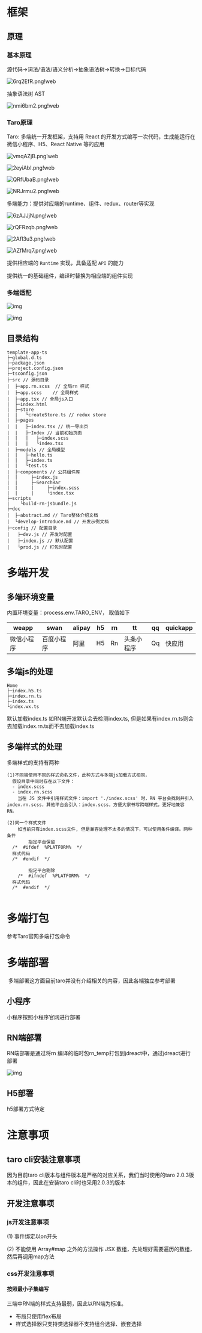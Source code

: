 # 框架

## 原理

### 基本原理

源代码->词法/语法/语义分析->抽象语法树->转换->目标代码

![6rq2EfR.png!web](https://img1.tuicool.com/6rq2EfR.png!web)

抽象语法树 AST

![nmi6bm2.png!web](https://img1.tuicool.com/nmi6bm2.png!web)

### Taro原理

Taro: 多端统一开发框架，支持用 React 的开发方式编写一次代码，生成能运行在微信小程序、H5、React Native 等的应用

![vmqAZjB.png!web](https://img2.tuicool.com/vmqAZjB.png!web)

![2eyiAbI.png!web](https://img2.tuicool.com/2eyiAbI.png!web)

![QRfUbaB.png!web](https://img1.tuicool.com/QRfUbaB.png!web)

![NRJrmu2.png!web](https://img2.tuicool.com/NRJrmu2.png!web)

多端能力：提供对应端的runtime、组件、redux、router等实现

![6zAJJjN.png!web](https://img0.tuicool.com/6zAJJjN.png!web)

![rQFRzqb.png!web](https://img2.tuicool.com/rQFRzqb.png!web)

![2AfI3u3.png!web](https://img2.tuicool.com/2AfI3u3.png!web)

![AZfMrq7.png!web](https://img2.tuicool.com/AZfMrq7.png!web)

提供相应端的 `Runtime` 实现，具备适配 `API` 的能力

提供统一的基础组件，编译时替换为相应端的组件实现

### 多端适配

![img](https://user-gold-cdn.xitu.io/2018/10/8/16651824884a5682?imageslim)

![img](https://user-gold-cdn.xitu.io/2018/10/8/16651824b8ac59a4?imageslim)



## 目录结构

```
template-app-ts
├─global.d.ts
├─package.json
├─project.config.json
├─tsconfig.json
├─src // 源码目录
|  ├─app.rn.scss  // 全局rn 样式
|  ├─app.scss    // 全局样式
|  ├─app.tsx // 全局js入口
|  ├─index.html 
|  ├─store
|  |   └createStore.ts // redux store
|  ├─pages
|  |   ├─index.tsx // 统一导出页
|  |   ├─Index // 当前初始页面
|  |   |   ├─index.scss 
|  |   |   └index.tsx
|  ├─models // 全局模型
|  |   ├─hello.ts
|  |   ├─index.ts
|  |   └test.ts
|  ├─components // 公共组件库
|  |     ├─index.js 
|  |     ├─SearchBar
|  |     |     ├─index.scss
|  |     |     └index.tsx
├─scripts
|    └build-rn-jsbundle.js
├─doc
|  ├─abstract.md // Taro整体介绍文档
|  └develop-introduce.md // 开发示例文档
├─config // 配置目录
|   ├─dev.js // 开发时配置
|   ├─index.js // 默认配置
|   └prod.js // 打包时配置
```



# 多端开发

## 多端环境变量

内置环境变量：process.env.TARO_ENV， 取值如下

| weapp      | swan       | alipay | h5   | rn   | tt         | qq   | quickapp |
| ---------- | ---------- | ------ | ---- | ---- | ---------- | ---- | -------- |
| 微信小程序 | 百度小程序 | 阿里   | H5   | Rn   | 头条小程序 | Qq   | 快应用   |



## 多端js的处理

```
Home
├─index.h5.ts
├─index.rn.ts
├─index.ts
└index.wx.ts
```

默认加载index.ts 如RN端开发默认会去检测index.ts, 但是如果有index.rn.ts则会去加载index.rn.ts而不去加载index.ts

## 多端样式的处理

多端样式的支持有两种

```
(1)不同端使用不同的样式命名文件，此种方式与多端js加载方式相同，
  假设目录中同时存在以下文件：
  - index.scss
  - index.rn.scss
	当在 JS 文件中引用样式文件：import './index.scss' 时，RN 平台会找到并引入 index.rn.scss，其他平台会引入：index.scss，方便大家书写跨端样式，更好地兼容 RN。
	
(2)同一个样式文件
	如当前只有index.scss文件, 但是兼容处理不太多的情况下，可以使用条件编译。两种条件
		指定平台保留
  /*  #ifdef  %PLATFORM%  */
  样式代码
  /*  #endif  */
  
		指定平台剔除
	/*  #ifndef  %PLATFORM%  */
  样式代码
  /*  #endif  */
	
```



# 多端打包

参考Taro官网多端打包命令

# 多端部署

​	多端部署这方面目前taro并没有介绍相关的内容，因此各端独立参考部署

## 小程序

小程序按照小程序官网进行部署

## RN端部署

RN端部署是通过将rn 编译的临时包rn_temp打包到jdreact中，通过jdreact进行部署

![img](https://user-gold-cdn.xitu.io/2019/12/3/16ecc20205f90546?imageslim)

## H5部署

h5部署方式待定

# 注意事项

## taro cli安装注意事项

因为目前taro cli版本与组件版本是严格的对应关系，我们当时使用的taro 2.0.3版本的组件，因此在安装taro cli时也采用2.0.3的版本

## 开发注意事项

### js开发注意事项

(1) 事件绑定以on开头

(2) 不能使用 Array#map 之外的方法操作 JSX 数组，先处理好需要遍历的数组，然后再调用map方法

### css开发注意事项

#### 按照最小子集编写

三端中RN端的样式支持最弱，因此以RN端为标准。

- 布局只使用flex布局
- 样式选择器只支持类选择器不支持组合选择、嵌套选择



